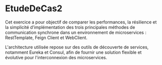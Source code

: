 # EtudeDeCas2

Cet exercice a pour objectif de comparer les performances, la résilience et la simplicité d’implémentation des trois principales méthodes de communication synchrone dans un environnement de microservices : RestTemplate, Feign Client et WebClient.

L'architecture utilisée repose sur des outils de découverte de services, notamment Eureka et Consul, afin de fournir une solution flexible et évolutive pour l'interconnexion des microservices.
